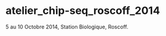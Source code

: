 atelier_chip-seq_roscoff_2014
=============================
5 au 10 Octobre 2014, Station Biologique, Roscoff.
